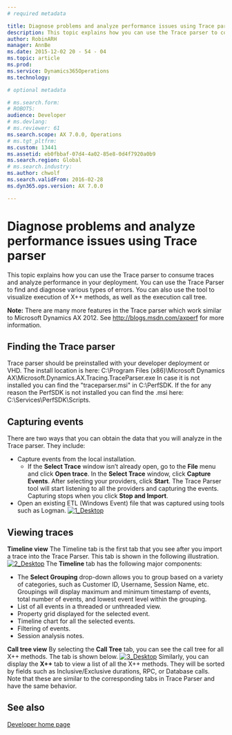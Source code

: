 ```yaml
---
# required metadata

title: Diagnose problems and analyze performance issues using Trace parser
description: This topic explains how you can use the Trace parser to consume traces and analyze performance in your deployment. You can use the Trace Parser to find and diagnose various types of errors. You can also use the tool to visualize execution of X++ methods, as well as the execution call tree.
author: RobinARH
manager: AnnBe
ms.date: 2015-12-02 20 - 54 - 04
ms.topic: article
ms.prod: 
ms.service: Dynamics365Operations
ms.technology: 

# optional metadata

# ms.search.form: 
# ROBOTS: 
audience: Developer
# ms.devlang: 
# ms.reviewer: 61
ms.search.scope: AX 7.0.0, Operations
# ms.tgt_pltfrm: 
ms.custom: 13441
ms.assetid: eb0fbbaf-07d4-4a02-85e8-0d4f7920a0b9
ms.search.region: Global
# ms.search.industry: 
ms.author: chwolf
ms.search.validFrom: 2016-02-28
ms.dyn365.ops.version: AX 7.0.0

---
```


# Diagnose problems and analyze performance issues using Trace parser

This topic explains how you can use the Trace parser to consume traces and analyze performance in your deployment. You can use the Trace Parser to find and diagnose various types of errors. You can also use the tool to visualize execution of X++ methods, as well as the execution call tree.

**Note:** There are many more features in the Trace parser which work similar to Microsoft Dynamics AX 2012. See <http://blogs.msdn.com/axperf> for more information.

## Finding the Trace parser
Trace parser should be preinstalled with your developer deployment or VHD. The install location is here: C:\\Program Files (x86)\\Microsoft Dynamics AX\\Microsoft.Dynamics.AX.Tracing.TraceParser.exe In case it is not installed you can find the "traceparser.msi" in C:\\PerfSDK. If the for any reason the PerfSDK is not installed you can find the .msi here: C:\\Services\\PerfSDK\\Scripts.

## Capturing events
There are two ways that you can obtain the data that you will analyze in the Trace parser. They include:

-   Capture events from the local installation.
    -   If the **Select Trace** window isn’t already open, go to the **File** menu and click **Open trace**. In the **Select Trace** window, click **Capture Events**. After selecting your providers, click **Start**. The Trace Parser tool will start listening to all the providers and capturing the events. Capturing stops when you click **Stop and Import**.
-   Open an existing ETL (Windows Event) file that was captured using tools such as Logman. [![1\_Desktop](./media/1_desktop.png)](./media/1_desktop.png)

## Viewing traces
**Timeline view** The Timeline tab is the first tab that you see after you import a trace into the Trace Parser. This tab is shown in the following illustration. [![2\_Desktop](./media/2_desktop.png)](./media/2_desktop.png) The **Timeline** tab has the following major components:

-   The **Select Grouping** drop-down allows you to group based on a variety of categories, such as Customer ID, Username, Session Name, etc. Groupings will display maximum and minimum timestamp of events, total number of events, and lowest event level within the grouping.
-   List of all events in a threaded or unthreaded view.
-   Property grid displayed for the selected event.
-   Timeline chart for all the selected events.
-   Filtering of events.
-   Session analysis notes.

**Call tree view** By selecting the **Call Tree** tab, you can see the call tree for all X++ methods. The tab is shown below. [![3\_Desktop](./media/3_desktop.png)](./media/3_desktop.png) Similarly, you can display the **X++** tab to view a list of all the X++ methods. They will be sorted by fields such as Inclusive/Exclusive durations, RPC, or Database calls. Note that these are similar to the corresponding tabs in Trace Parser and have the same behavior.

See also
--------

[Developer home page](..\dev-tools\developer-home-page.md)

